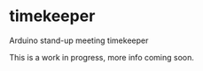 # timekeeper
Arduino stand-up meeting timekeeper

This is a work in progress, more info coming soon.
